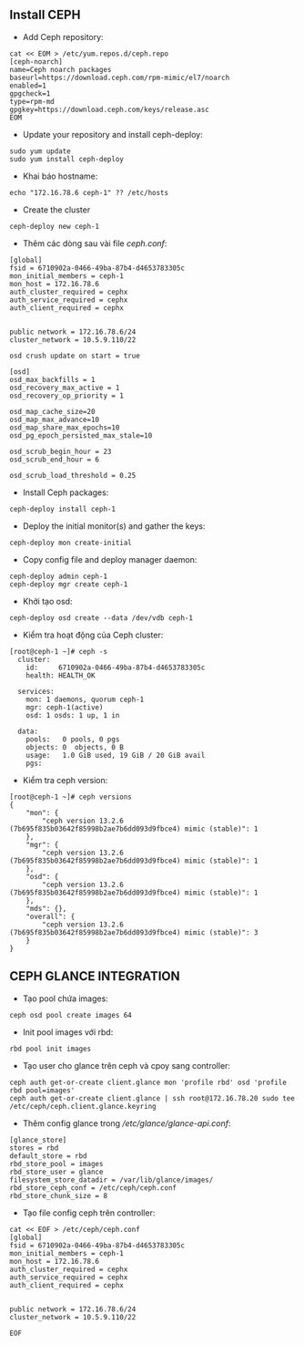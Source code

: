 ## Install CEPH

- Add Ceph repository:

```
cat << EOM > /etc/yum.repos.d/ceph.repo
[ceph-noarch]
name=Ceph noarch packages
baseurl=https://download.ceph.com/rpm-mimic/el7/noarch
enabled=1
gpgcheck=1
type=rpm-md
gpgkey=https://download.ceph.com/keys/release.asc
EOM
```

- Update your repository and install ceph-deploy:

```
sudo yum update
sudo yum install ceph-deploy
```

- Khai báo hostname:

```
echo "172.16.78.6 ceph-1" ?? /etc/hosts
```

- Create the cluster

```
ceph-deploy new ceph-1
```

- Thêm các dòng sau vài file <i>ceph.conf</i>:

```
[global]
fsid = 6710902a-0466-49ba-87b4-d4653783305c
mon_initial_members = ceph-1
mon_host = 172.16.78.6
auth_cluster_required = cephx
auth_service_required = cephx
auth_client_required = cephx


public network = 172.16.78.6/24
cluster_network = 10.5.9.110/22

osd crush update on start = true

[osd]
osd_max_backfills = 1
osd_recovery_max_active = 1
osd_recovery_op_priority = 1

osd_map_cache_size=20
osd_map_max_advance=10
osd_map_share_max_epochs=10
osd_pg_epoch_persisted_max_stale=10

osd_scrub_begin_hour = 23
osd_scrub_end_hour = 6

osd_scrub_load_threshold = 0.25

```

-  Install Ceph packages:

```
ceph-deploy install ceph-1
```

- Deploy the initial monitor(s) and gather the keys:

```
ceph-deploy mon create-initial
```

- Copy config file and deploy manager daemon:

```
ceph-deploy admin ceph-1
ceph-deploy mgr create ceph-1
```

- Khởi tạo osd:

```
ceph-deploy osd create --data /dev/vdb ceph-1
```

- Kiểm tra hoạt động của Ceph cluster:

```
[root@ceph-1 ~]# ceph -s
  cluster:
    id:     6710902a-0466-49ba-87b4-d4653783305c
    health: HEALTH_OK
 
  services:
    mon: 1 daemons, quorum ceph-1
    mgr: ceph-1(active)
    osd: 1 osds: 1 up, 1 in
 
  data:
    pools:   0 pools, 0 pgs
    objects: 0  objects, 0 B
    usage:   1.0 GiB used, 19 GiB / 20 GiB avail
    pgs:     

```

- Kiểm tra ceph version:

```
[root@ceph-1 ~]# ceph versions
{
    "mon": {
        "ceph version 13.2.6 (7b695f835b03642f85998b2ae7b6dd093d9fbce4) mimic (stable)": 1
    },
    "mgr": {
        "ceph version 13.2.6 (7b695f835b03642f85998b2ae7b6dd093d9fbce4) mimic (stable)": 1
    },
    "osd": {
        "ceph version 13.2.6 (7b695f835b03642f85998b2ae7b6dd093d9fbce4) mimic (stable)": 1
    },
    "mds": {},
    "overall": {
        "ceph version 13.2.6 (7b695f835b03642f85998b2ae7b6dd093d9fbce4) mimic (stable)": 3
    }
}
```


## <a name="glance"> CEPH GLANCE INTEGRATION </a>

- Tạo pool chứa images:

```
ceph osd pool create images 64
```

- Init pool images với rbd:

```
rbd pool init images
```

- Tạo user cho glance trên ceph và cpoy sang controller:

```
ceph auth get-or-create client.glance mon 'profile rbd' osd 'profile rbd pool=images'
ceph auth get-or-create client.glance | ssh root@172.16.78.20 sudo tee /etc/ceph/ceph.client.glance.keyring
```

- Thêm config glance trong <i>/etc/glance/glance-api.conf</i>:

```
[glance_store]
stores = rbd
default_store = rbd
rbd_store_pool = images
rbd_store_user = glance
filesystem_store_datadir = /var/lib/glance/images/
rbd_store_ceph_conf = /etc/ceph/ceph.conf
rbd_store_chunk_size = 8
```

- Tạo file config ceph trên controller:

```
cat << EOF > /etc/ceph/ceph.conf
[global]
fsid = 6710902a-0466-49ba-87b4-d4653783305c
mon_initial_members = ceph-1
mon_host = 172.16.78.6
auth_cluster_required = cephx
auth_service_required = cephx
auth_client_required = cephx


public network = 172.16.78.6/24
cluster_network = 10.5.9.110/22

EOF
```

